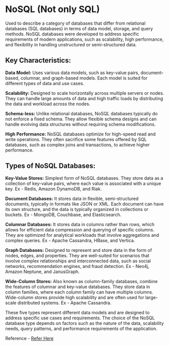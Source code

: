 # NoSQL (Not only SQL) 
Used to describe a category of databases that differ from relational databases (SQL databases) in terms of data model, storage, and query methods. NoSQL databases were developed to address specific requirements of modern applications, such as scalability, high performance, and flexibility in handling unstructured or semi-structured data.

## Key Characteristics:

**Data Model:** Uses various data models, such as key-value pairs, document-based, columnar, and graph-based models. Each model is suited for different types of data and use cases.

**Scalability:** Designed to scale horizontally across multiple servers or nodes. They can handle large amounts of data and high traffic loads by distributing the data and workload across the nodes.

**Schema-less:** Unlike relational databases, NoSQL databases typically do not enforce a fixed schema. They allow flexible schema designs and can handle evolving data structures without requiring schema modifications.

**High Performance:** NoSQL databases optimize for high-speed read and write operations. They often sacrifice some features offered by SQL databases, such as complex joins and transactions, to achieve higher performance.

## Types of NoSQL Databases:

**Key-Value Stores:** Simplest form of NoSQL databases. They store data as a collection of key-value pairs, where each value is associated with a unique key.
Ex - Redis, Amazon DynamoDB, and Riak.

**Document Databases:** It stores data in flexible, semi-structured documents, typically in formats like JSON or XML. Each document can have its own structure, and the data is typically organized in collections or buckets.
Ex - MongoDB, Couchbase, and Elasticsearch.

**Columnar Databases:** It stores data in columns rather than rows, which allows for efficient data compression and querying of specific columns. They are optimized for analytical workloads that involve aggregations and complex queries.
Ex - Apache Cassandra, HBase, and Vertica.

**Graph Databases:** Designed to represent and store data in the form of nodes, edges, and properties. They are well-suited for scenarios that involve complex relationships and interconnected data, such as social networks, recommendation engines, and fraud detection.
Ex - Neo4j, Amazon Neptune, and JanusGraph.

**Wide-Column Stores:** Also known as column-family databases, combine the features of columnar and key-value databases. They store data in column families, where each column family can have multiple columns. Wide-column stores provide high scalability and are often used for large-scale distributed systems.
Ex - Apache Cassandra.

These five types represent different data models and are designed to address specific use cases and requirements. The choice of the NoSQL database type depends on factors such as the nature of the data, scalability needs, query patterns, and performance requirements of the application.

Reference - [Refer Here](https://www.mongodb.com/nosql-explained)
